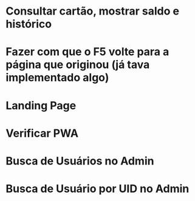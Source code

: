 # Consultar cartão, mostrar saldo e histórico
# Fazer com que o F5 volte para a página que originou (já tava implementado algo)
# Landing Page
# Verificar PWA
# Busca de Usuários no Admin
# Busca de Usuário por UID no Admin